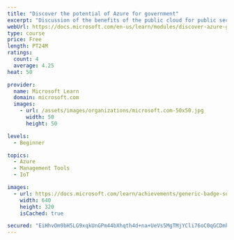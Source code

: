 ```yaml
---
title: "Discover the potential of Azure for government"
excerpt: "Discussion of the benefits of the public cloud for public sector agencies, with special attention to how Azure can be helpful to them."
webUrl: https://docs.microsoft.com/en-us/learn/modules/discover-azure-government/
type: course
price: Free
length: PT24M
ratings:
  count: 4
  average: 4.25
heat: 50

provider:
  name: Microsoft Learn
  domain: microsoft.com
  images:
    - url: /assets/images/organizations/microsoft.com-50x50.jpg
      width: 50
      height: 50

levels:
  - Beginner

topics:
  - Azure
  - Management Tools
  - IoT

images:
  - url: https://docs.microsoft.com/learn/achievements/generic-badge-social.png
    width: 640
    height: 320
    isCached: true

secured: "EiHhvOm9bH5LG9xqkUnGPm44bXhqth4d+na+UeVs5MgTMjYCli76oC0qGCDmkFRRovkW+BI4n8ISpeSsrvyp4TMZ00clGAgOZpiK6qyWYyPuo2wJQojU1kC86CPY5Ri6l2TVR06GoG8rcUiOQCvNJI7vE9rq1SBfWeVoEDYS8aa07/1uLr+PNxEd5iyVoWcyNL2InwzIk4rmRlvPvIHC1ZPkfNYkspk9SLquaoAGE7QuXZP6U6gSTqek3E0/EX/89JpD3vvdIRS7F9hSExtIWUz2qYVq7qNFJE8+xUXqcNCEeAClyZhQ4M9EjUcrHoYSxwP9L5Br54iFbJu66FCvrIY/B5dbeM5o0Gh3xw4dNI+I36P7STkIrmsVkk5g8QekZXxqCfVgEH75mSK7I5NkV/UdMPscMLpOpAqHOP42v+Q=;wqW7JZi+zuE0cFtC5Wrqcw=="
---
```


